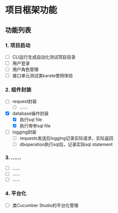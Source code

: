 # 项目框架功能

## 功能列表

### 1. 项目启动
- [ ] CLI运行生成自动化测试项目目录
- [ ] 用户登录
- [ ] 用户角色管理
- [ ] 接口单元测试类karate使用体验
### 2. 组件封装
- [ ] request封装
    - [ ] ......
- [x] database操作封装
    - [x] 执行sql file 
    - [x] 执行带参sql file
- [ ] logging封装
    - [ ] requests发送后logging记录实际请求，实际返回
    - [ ] dboperation执行sql后，记录实际sql statement

### 3. ......
- [ ] ......
- [ ] ......
- [ ] ......

### 4. 平台化
- [ ] 类Cucumber Studio的平台化管理
